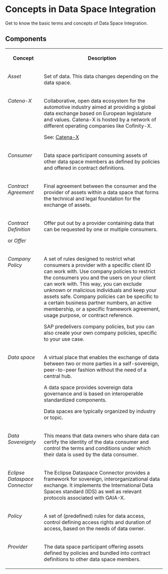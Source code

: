 <!-- loiofcf96b25ba564b29aeeac21ecdb07227 -->

# Concepts in Data Space Integration

Get to know the basic terms and concepts of Data Space Integration.



<a name="loiofcf96b25ba564b29aeeac21ecdb07227__section_dh1_d5d_lxb"/>

## Components


<table>
<tr>
<th valign="top">

Concept

</th>
<th valign="top">

Description

</th>
</tr>
<tr>
<td valign="top">

*Asset* 

</td>
<td valign="top">

Set of data. This data changes depending on the data space.

</td>
</tr>
<tr>
<td valign="top">

*Catena-X* 

</td>
<td valign="top">

Collaborative, open data ecosystem for the automotive industry aimed at providing a global data exchange based on European legislature and values. Catena-X is hosted by a network of different operating companies like Cofinity-X.

See: [Catena-X](https://catena-x.net/en/)

</td>
</tr>
<tr>
<td valign="top">

*Consumer* 

</td>
<td valign="top">

Data space participant consuming assets of other data space members as defined by policies and offered in contract definitions.

</td>
</tr>
<tr>
<td valign="top">

*Contract Agreement* 

</td>
<td valign="top">

Final agreement between the consumer and the provider of assets within a data space that forms the technical and legal foundation for the exchange of assets.

</td>
</tr>
<tr>
<td valign="top">

*Contract Definition*

or *Offer*

</td>
<td valign="top">

Offer put out by a provider containing data that can be requested by one or multiple consumers.

</td>
</tr>
<tr>
<td valign="top">

*Company Policy*

</td>
<td valign="top">

A set of rules designed to restrict what consumers a provider with a specific client ID can work with. Use company policies to restrict the consumers you and the users on your client can work with. This way, you can exclude unknown or malicious individuals and keep your assets safe. Company policies can be specific to a certain business partner numbers, an active membership, or a specific framework agreement, usage purpose, or contract reference.

SAP predelivers company policies, but you can also create your own company policies, specific to your use case.

</td>
</tr>
<tr>
<td valign="top">

*Data space* 

</td>
<td valign="top">

A virtual place that enables the exchange of data between two or more parties in a self-sovereign, peer-to-peer fashion without the need of a central hub.

A data space provides sovereign data governance and is based on interoperable standardized components.

Data spaces are typically organized by industry or topic.

</td>
</tr>
<tr>
<td valign="top">

*Data Sovereignty* 

</td>
<td valign="top">

This means that data owners who share data can certify the identity of the data consumer and control the terms and conditions under which their data is used by the data consumer.

</td>
</tr>
<tr>
<td valign="top">

*Eclipse Dataspace Connector* 

</td>
<td valign="top">

The Eclipse Dataspace Connector provides a framework for sovereign, interorganizational data exchange. It implements the International Data Spaces standard \(IDS\) as well as relevant protocols associated with GAIA-X.

</td>
</tr>
<tr>
<td valign="top">

*Policy* 

</td>
<td valign="top">

A set of \(predefined\) rules for data access, control defining access rights and duration of access, based on the needs of data owner.

</td>
</tr>
<tr>
<td valign="top">

*Provider* 

</td>
<td valign="top">

The data space participant offering assets defined by policies and bundled into contract definitions to other data space members.

</td>
</tr>
</table>

